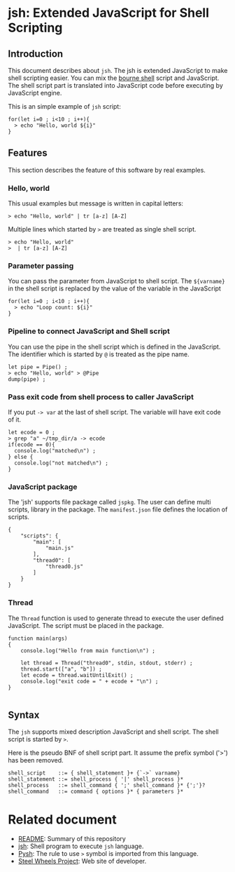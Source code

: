 

# jsh: Extended JavaScript for Shell Scripting

## Introduction
This document describes about `jsh`. The jsh is extended JavaScript to make shell scripting easier.
You can mix the [bourne shell](https://en.wikipedia.org/wiki/Bourne_shell) script and JavaScript.
The shell script part is translated into JavaScript code before
executing by JavaScript engine.

This is an simple example of `jsh` script:
````
for(let i=0 ; i<10 ; i++){
  > echo "Hello, world ${i}"
}
````

## Features
This section describes the feature of this software by real examples.
### Hello, world
This usual examples but message is written in capital letters:
````
> echo "Hello, world" | tr [a-z] [A-Z]
````
Multiple lines which started by `>` are treated as single shell script.
````
> echo "Hello, world"
>  | tr [a-z] [A-Z]
````
### Parameter passing
You can pass the parameter from JavaScript to shell script.
The `${varname}` in the shell script is replaced by
the value of the variable in the JavaScript
````
for(let i=0 ; i<10 ; i++){
  > echo "Loop count: ${i}"
}
````

### Pipeline to connect JavaScript and Shell script
You can use the pipe in the shell script which is defined in the JavaScript.
The identifier which is started by `@` is treated as the pipe name.
````
let pipe = Pipe() ;
> echo "Hello, world" > @Pipe
dump(pipe) ;
````

### Pass exit code from shell process to caller JavaScript
If you put `-> var` at the last of shell script.
The variable will have exit code of it.
````
let ecode = 0 ;
> grep "a" ~/tmp_dir/a -> ecode
if(ecode == 0){
  console.log("matched\n") ;
} else {
  console.log("not matched\n") ;
}
````

### JavaScript package
The 'jsh' supports file package called `jspkg`.
The user can define multi scripts, library in the package.
The `manifest.json` file defines the location of scripts.
````
{
	"scripts": {
		"main": [
			"main.js"
		],
		"thread0": [
			"thread0.js"
		]
	}
}

````

### Thread
The `Thread` function is used to generate thread to execute
the user defined JavaScript.
The script must be placed in the package.
````
function main(args)
{
	console.log("Hello from main function\n") ;

	let thread = Thread("thread0", stdin, stdout, stderr) ;
	thread.start(["a", "b"]) ;
	let ecode = thread.waitUntilExit() ;
	console.log("exit code = " + ecode + "\n") ;
}


````

## Syntax
The `jsh` supports mixed description JavaScript and shell script.
The shell script is started by `>`.

Here is the pseudo BNF of shell script part.
It assume the prefix symbol ('>') has been removed.

````
shell_script    ::= { shell_statement }+ {`->` varname}
shell_statement ::= shell_process { '|' shell_process }*
shell_process   ::= shell_command { ';' shell_command }* {';'}?
shell_command   ::= command { options }* { parameters }*
````

# Related document
* [README](https://github.com/steelwheels/JSTools/blob/master/README.md): Summary of this repository
* [jsh](https://github.com/steelwheels/JSTools/blob/master/Document/jsh-man.md): Shell program to execute `jsh` language.
* [Pysh](https://www.yunabe.jp/docs/pysh_overview.html): The rule to use `>` symbol is imported from this language.
* [Steel Wheels Project](http://steelwheels.github.io): Web site of developer.
